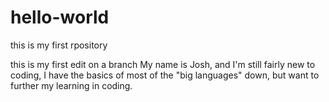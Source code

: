 # hello-world
this is my first rpository

this is my first edit on a branch
My name is Josh, and I'm still fairly new to coding, I have the basics of most of the "big languages" down, but want to further my learning in coding.
